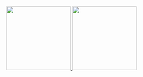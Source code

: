 <a href="https://github.com/victorkauan">
  <div align="center">
    <img height="170em" src="https://github-readme-stats.vercel.app/api?username=Pthumeriano&show_icons=true&theme=react&include_all_commits=true&count_private=true" />
    <img height="170em" src="https://github-readme-stats.vercel.app/api/top-langs/?username=Pthumeriano&layout=compact&langs_count=7&theme=react" />
  </div>
